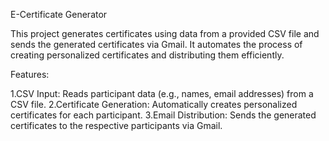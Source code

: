 E-Certificate Generator

This project generates certificates using data from a provided CSV file and sends the generated certificates via Gmail. 
It automates the process of creating personalized certificates and distributing them efficiently.

Features:

1.CSV Input: Reads participant data (e.g., names, email addresses) from a CSV file.
2.Certificate Generation: Automatically creates personalized certificates for each participant.
3.Email Distribution: Sends the generated certificates to the respective participants via Gmail.
